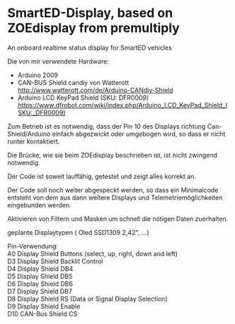 # SmartED-Display, based on ZOEdisplay from premultiply

An onboard realtime status display for SmartED vehicles

Die von mir verwendete Hardware:

* Arduino 2009
* CAN-BUS Shield candiy von Watterott http://www.watterott.com/de/Arduino-CANdiy-Shield
* Arduino LCD KeyPad Shield (SKU: DFR0009) https://www.dfrobot.com/wiki/index.php/Arduino_LCD_KeyPad_Shield_(SKU:_DFR0009)

Zum Betrieb ist es notwendig, dass der Pin 10 des Displays richtung Can-Shield/Arduino einfach abgezwickt oder umgebogen wird, so dass er nicht runter kontaktiert.

Die Brücke, wie sie beim ZOEdisplay beschrieben ist, ist nicht zwingend notwendig.

Der Code ist soweit lauffähig, getestet und zeigt alles korrekt an.

Der Code soll noch weiter abgespeckt werden, so dass ein Minimalcode entsteht von dem aus dann weitere Displays und Telemetriemöglichkeiten eingebunden werden.

Aktivieren von Filtern und Masken um schnell die nötigen Daten zuerhalten.

geplante Displaytypen ( Oled SSD1309 2,42", ...)

Pin-Verwendung:  
A0    Display Shield   Buttons (select, up, right, down and left)  
D3    Display Shield   Backlit Control  
D4 	  Display Shield   DB4  
D5   	Display Shield   DB5  
D6   	Display Shield   DB6  
D7   	Display Shield   DB7  
D8   	Display Shield   RS (Data or Signal Display Selection)  
D9 	  Display Shield   Enable  
D10   CAN-Bus Shield   CS

